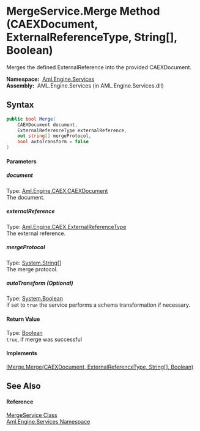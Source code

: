 MergeService.Merge Method (CAEXDocument, ExternalReferenceType, String[], Boolean)
==================================================================================
Merges the defined ExternalReference into the provided CAEXDocument.

  **Namespace:**  [Aml.Engine.Services][1]  
  **Assembly:**  AML.Engine.Services (in AML.Engine.Services.dll)

Syntax
------

```csharp
public bool Merge(
	CAEXDocument document,
	ExternalReferenceType externalReference,
	out string[] mergeProtocol,
	bool autoTransform = false
)
```

#### Parameters

##### *document*
Type: [Aml.Engine.CAEX.CAEXDocument][2]  
The document.

##### *externalReference*
Type: [Aml.Engine.CAEX.ExternalReferenceType][3]  
The external reference.

##### *mergeProtocol*
Type: [System.String][4][]  
The merge protocol.

##### *autoTransform* (Optional)
Type: [System.Boolean][5]  
if set to `true` the service performs a schema transformation if necessary.

#### Return Value
Type: [Boolean][5]  
`true`, if merge was successful 
#### Implements
[IMerge.Merge(CAEXDocument, ExternalReferenceType, String[], Boolean)][6]  


See Also
--------

#### Reference
[MergeService Class][7]  
[Aml.Engine.Services Namespace][1]  

[1]: ../README.md
[2]: ../../Aml.Engine.CAEX/CAEXDocument/README.md
[3]: ../../Aml.Engine.CAEX/ExternalReferenceType/README.md
[4]: https://docs.microsoft.com/dotnet/api/system.string
[5]: https://docs.microsoft.com/dotnet/api/system.boolean
[6]: ../../Aml.Engine.Services.Interfaces/IMerge/Merge_1.md
[7]: README.md
[8]: https://www.automationml.org
[9]: ../../icons/logoShade.png
